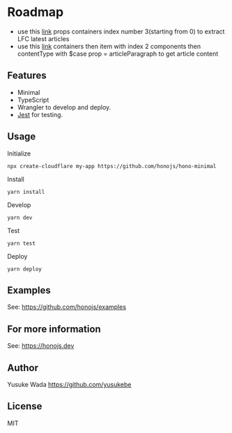 # Roadmap

- use this [link](https://onefootball.com/_next/data/b32256f6afd2/en/team/liverpool-18/news.json?team-id=liverpool-18&entity-page=news) props containers index number 3(starting from 0) to extract LFC latest articles
- use this [link](https://onefootball.com/_next/data/b32256f6afd2/en/news/ian-wright-cannot-believe-ridiculous-decision-that-was-made-during-liverpools-epic-victory-over-fulham-38676207.json?news-slug=ian-wright-cannot-believe-ridiculous-decision-that-was-made-during-liverpools-epic-victory-over-fulham-38676207) containers then item with index 2 components then contentType with $case prop = articleParagraph to get article content

## Features

- Minimal
- TypeScript
- Wrangler to develop and deploy.
- [Jest](https://jestjs.io/ja/) for testing.

## Usage

Initialize

```
npx create-cloudflare my-app https://github.com/honojs/hono-minimal
```

Install

```
yarn install
```

Develop

```
yarn dev
```

Test

```
yarn test
```

Deploy

```
yarn deploy
```

## Examples

See: <https://github.com/honojs/examples>

## For more information

See: <https://honojs.dev>

## Author

Yusuke Wada <https://github.com/yusukebe>

## License

MIT
